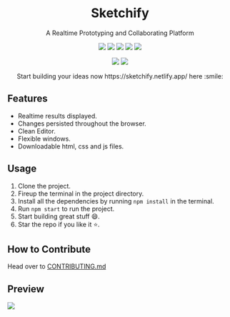 <h1 align="center">Sketchify</h1>
<p align="center">A Realtime Prototyping and Collaborating Platform</p>

<p align="center">
    <img src="https://img.shields.io/github/issues/s-katte/Sketchify?style=flat-square&logo=appveyor&color=teal">
    <img src="https://img.shields.io/github/issues-closed/s-katte/Sketchify?style=flat-square&logo=appveyor&color=teal">
    <img src="https://img.shields.io/github/forks/s-katte/Sketchify?style=flat-square&logo=appveyor&color=teal">
    <img src="https://img.shields.io/github/stars/s-katte/Sketchify?style=flat-square&logo=appveyor&color=teal">
    <img src="https://img.shields.io/github/license/s-katte/Sketchify?style=flat-square&logo=appveyor&color=teal">
</p>

<p align="center">
   <img src="https://github.com/s-katte/Sketchify/workflows/Format/badge.svg">
   <img src="https://github.com/s-katte/Sketchify/workflows/ESLint/badge.svg">
</p>

<p align="center">Start building your ideas now https://sketchify.netlify.app/ here :smile:</p>

## Features

-   Realtime results displayed.
-   Changes persisted throughout the browser.
-   Clean Editor.
-   Flexible windows.
-   Downloadable html, css and js files.

## Usage

1. Clone the project.
2. Fireup the terminal in the project directory.
3. Install all the dependencies by running `npm install` in the terminal.
4. Run `npm start` to run the project.
5. Start building great stuff :smile:.
6. Star the repo if you like it :star:.

## How to Contribute

Head over to [CONTRIBUTING.md](https://github.com/s-katte/Sketchify/blob/master/CONTRIBUTING.md)

## Preview

![](https://github.com/s-katte/Sketchify/blob/master/Screenshots/ss-1.png)
